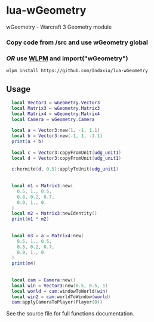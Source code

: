 # lua-wGeometry
wGeometry - Warcraft 3 Geometry module

### Copy code from /src and use wGeometry global

### *OR* use [WLPM](https://github.com/Indaxia/wc3-wlpm-module-manager) and import("wGeometry")
```
wlpm install https://github.com/Indaxia/lua-wGeometry
```

## Usage

```lua
  local Vector3 = wGeometry.Vector3
  local Matrix3 = wGeometry.Matrix3
  local Matrix4 = wGeometry.Matrix4
  local Camera = wGeometry.Camera
  
  local a = Vector3:new(1, -1, 1.1)
  local b = Vector3:new(-1, 1, -1.1)
  print(a + b)
  
  local c = Vector3:copyFromUnit(udg_unit1)
  local d = Vector3:copyFromUnit(udg_unit1)
  
  c:hermite(d, 0.5):applyToUnit(udg_unit1)
  
  
  local m1 = Matrix3:new(
    0.5, 1., 0.5, 
    0.8, 0.2, 0.7, 
    0.9, 1., 0.
  )
  local m2 = Matrix3:newIdentity()
  print(m1 * m2)
  
  
  local m3 = a = Matrix4:new(
    0.5, 1., 0.5, 
    0.8, 0.2, 0.7, 
    0.9, 1., 0.
  )
  print(m4)
  
  
  local cam = Camera:new()
  local win = Vector3:new(0.5, 0.5, 1)
  local world = cam:windowToWorld(win)
  local win2 = cam:worldToWindow(world)
  cam:applyCameraToPlayer(Player(0))
```

See the source file for full functions documentation.
